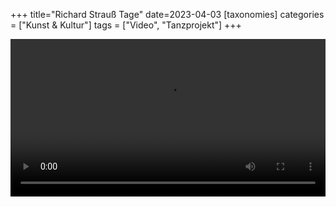 +++
title="Richard Strauß Tage"
date=2023-04-03
[taxonomies]
categories = ["Kunst & Kultur"]
tags = ["Video", "Tanzprojekt"]
+++


<video controls src="https://cloud.staneks.de/index.php/s/ofWYbBbDdnekTP9/download/Imagefilm%20Richard%20Strauss%20Tage%20Endfassung%204K%20Web.mov" preload="auto" width="100%">
</video>


